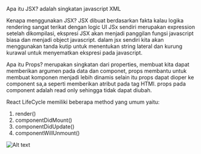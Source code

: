 Apa itu JSX?
adalah singkatan javascript XML

Kenapa menggunakan JSX?
JSX dibuat berdasarkan fakta kalau logika rendering sangat terikat dengan logic UI
JSx sendiri merupakan expression setelah dikompilasi, ekspresi JSX akan menjadi panggilan fungsi javascript biasa dan menjadi object javascript. dalam jsx sendiri kita akan menggunakan tanda kutip untuk menentukan string lateral dan kurung kurawal untuk menyematkan ekspresi pada javascript.

Apa itu Props?
merupakan singkatan dari properties, membuat kita dapat memberikan argumen pada data dan componet, props membantu untuk membuat komponen menjadi lebih dinamis selain itu props dapat dioper ke component sa,a seperti memberikan atribut pada tag HTMl. props pada component adalah read only sehingga tidak dapat diubah.

React LifeCycle memiliki beberapa method yang umum yaitu:
1. render()
2. componentDidMount()
3. componentDidUpdate()
4. componentWillUnmount()

![Alt text](<../Screenshots/WhatsApp Image 2023-10-31 at 12.06.19.jpeg>)